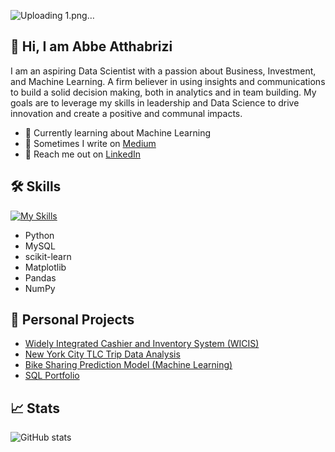 
![Uploading 1.png…]()

## 🚀 Hi, I am Abbe Atthabrizi

I am an aspiring Data Scientist with a passion about Business, Investment, and Machine Learning. A firm believer in using insights and communications to build a solid decision making, both in analytics and in team building. My goals are to leverage my skills in leadership and Data Science to drive innovation and create a positive and communal impacts.


- 🤖 Currently learning about Machine Learning 
- 📓 Sometimes I write on [Medium](https://medium.com/@atthabrizi41)
- 🔗 Reach me out on [LinkedIn](https://www.linkedin.com/in/atthabrizi/)


## 🛠️ Skills
[![My Skills](https://skillicons.dev/icons?i=py,sklearn,mysql)](https://skillicons.dev)

- Python
- MySQL
- scikit-learn
- Matplotlib
- Pandas
- NumPy


## 🌠 Personal Projects
- [Widely Integrated Cashier and Inventory System (WICIS)](https://github.com/atthabrizi/WICIS-CRUD-System) 
- [New York City TLC Trip Data Analysis](https://github.com/atthabrizi/nyc-tlc-trip-analysis) 
- [Bike Sharing Prediction Model (Machine Learning)](https://github.com/atthabrizi/bike-demand-prediction-model) 
- [SQL Portfolio](https://github.com/atthabrizi/sql)

## 📈 Stats
![GitHub stats](https://github-readme-stats.vercel.app/api?username=atthabrizi&theme=dark&show_icons=true)
